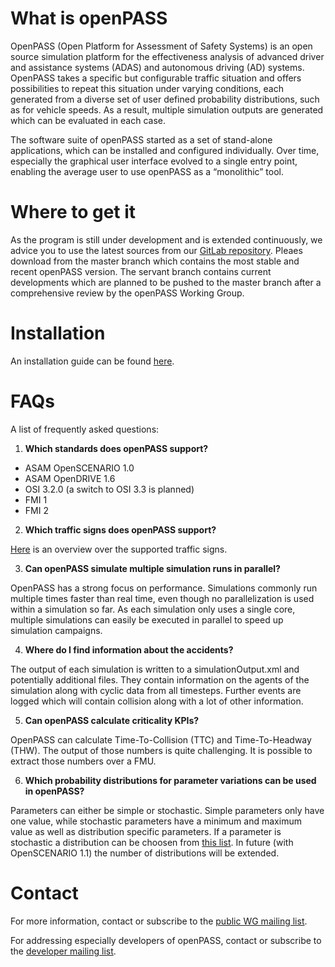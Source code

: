 # What is openPASS

OpenPASS (Open Platform for Assessment of Safety Systems) is an open source simulation platform for the effectiveness analysis of advanced driver and assistance systems (ADAS) and autonomous driving (AD) systems. OpenPASS takes a specific but configurable traffic situation and offers possibilities to repeat this situation under varying conditions, each generated from a diverse set of user defined probability distributions, such as for vehicle speeds. As a result, multiple simulation outputs are generated which can be evaluated in each case.

The software suite of openPASS started as a set of stand-alone applications, which can be installed and configured individually. Over time, especially the graphical user interface evolved to a single entry point, enabling the average user to use openPASS as a “monolithic” tool.

# Where to get it

As the program is still under development and is extended continuously, we advice you to use the latest sources from our [GitLab repository](https://gitlab.eclipse.org/eclipse/simopenpass/simopenpass). Pleaes download from the master branch which contains the most stable and recent openPASS version. The servant branch contains current developments which are planned to be pushed to the master branch after a comprehensive review by the openPASS Working Group.

# Installation
An installation guide can be found [here](https://www.eclipse.org/simopenpass/content/html/index.html).

# FAQs
A list of frequently asked questions:
1. __Which standards does openPASS support?__

* ASAM OpenSCENARIO 1.0
* ASAM OpenDRIVE 1.6
* OSI 3.2.0 (a switch to OSI 3.3 is planned)
* FMI 1
* FMI 2

2. __Which traffic signs does openPASS support?__

[Here](https://gitlab.eclipse.org/eclipse/simopenpass/simopenpass/-/blob/servant/sim/doc/DoxyGen/Function/Markdown/Simulation/Development/FrameworkModules.md#L310) is an overview over the supported traffic signs. 

3. __Can openPASS simulate multiple simulation runs in parallel?__

OpenPASS has a strong focus on performance. Simulations commonly run multiple times faster than real time, even though no parallelization is used within a simulation so far. As each simulation only uses a single core, multiple simulations can easily be executed in parallel to speed up simulation campaigns.

4. __Where do I find information about the accidents?__

The output of each simulation is written to a simulationOutput.xml and potentially additional files. They contain information on the agents of the simulation along with cyclic data from all timesteps. Further events are logged which will contain collision along with a lot of other information.

5. __Can openPASS calculate criticality KPIs?__

OpenPASS can calculate Time-To-Collision (TTC) and Time-To-Headway (THW). The output of those numbers is quite challenging. It is possible to extract those numbers over a FMU.

6. __Which probability distributions for parameter variations can be used in openPASS?__

Parameters can either be simple or stochastic. Simple parameters only have one value, while stochastic parameters have a minimum and maximum value as well as distribution specific parameters. If a parameter is stochastic a distribution can be choosen from [this list](https://gitlab.eclipse.org/eclipse/simopenpass/simopenpass/-/blob/servant/sim/src/core/slave/modules/Stochastics/stochastics_implementation.h). In future (with OpenSCENARIO 1.1) the number of distributions will be extended.

# Contact

For more information, contact or subscribe to the [public WG mailing list](https://dev.eclipse.org/mailman/listinfo/openpass-wg).

For addressing especially developers of openPASS, contact or subscribe to the [developer mailing list]( simopenpass-dev@eclipse.org).
